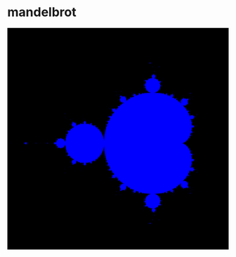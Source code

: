 # mandelbrot

![complexset](https://github.com/samuelelanzi/mandelbrot/blob/main/complexset/images/mandelbrot.png)
